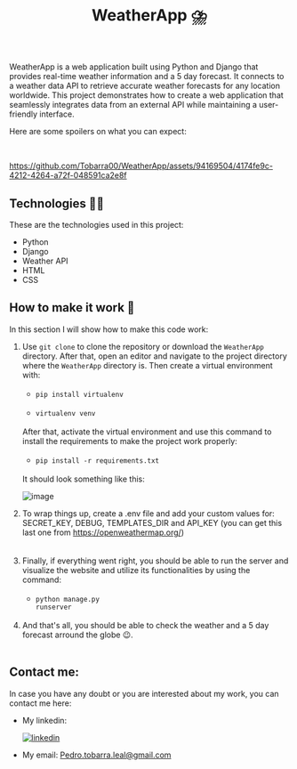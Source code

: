 <header>
    <h1>WeatherApp ⛈️</h1>
</header>

<div>
    <p>WeatherApp is a web application built using Python and Django that provides real-time weather information and a 5 day forecast. It connects to a weather data API to retrieve accurate weather forecasts for any location worldwide. This project demonstrates how to create a web application that seamlessly integrates data from an external API while maintaining a user-friendly interface.
    </p>
    <p>Here are some spoilers on what you can expect:</p>
    <br>
   



https://github.com/Tobarra00/WeatherApp/assets/94169504/4174fe9c-4212-4264-a72f-048591ca2e8f




    
</div>

<section>
    <h2>Technologies 🧑‍💻</h2>
    <p>These are the technologies used in this project:</p>
    <ul>
        <li>Python</li>
        <li>Django</li>
        <li>Weather API</li>
        <li>HTML</li>
        <li>CSS</li>
    </ul>

</section>

<section>
    <h2>How to make it work 🔧</h2>
    <p>In this section I will show how to make this code work:</p>
    <ol>
        <li>Use <code>git clone</code> to clone the repository or download the <code>WeatherApp</code> directory. After that, open an editor and navigate to the project directory where the <code>WeatherApp</code> directory is. Then create a virtual environment with:<br><br>
        <ul>
            <li><code>pip install virtualenv</code><br><br></li>
            <li><code>virtualenv venv</code><br><br></li>
        </ul>
        After that, activate the virtual environment and use this command to install the requirements to make the project work properly:<br><br>
        <ul>
            <li><code>pip install -r requirements.txt</code><br><br></li>
        </ul>
        It should look something like this:
          
![image](https://github.com/Tobarra00/WeatherApp/assets/94169504/33fc9579-d361-46ce-927b-41a45bb8d3d4)
        </li>
        <li>
        To wrap things up, create a .env file and add your custom values for: SECRET_KEY, DEBUG, TEMPLATES_DIR and API_KEY (you can get this last one from https://openweathermap.org/)
        </li>  
        <br>
        <li>Finally, if everything went right, you should be able to run the server and visualize the website and utilize its functionalities by using the command:<br><br>
            <ul>
                <li><code>python manage.py runserver</code><br><br></li>
            </ul>
        </li>
        <li>And that's all, you should be able to check the weather and a 5 day forecast arround the globe 😉.<br><br></li>
    </ol>
</section>

<section>
    <h2>
        Contact me:
    </h2>
    <p>In case you have any doubt or you are interested about my work, you can contact me here: </p>
    <ul>
        <li>My linkedin: <a href="https://www.linkedin.com/in/pedro-tobarra-leal/">
          
 ![linkedin](https://github.com/Tobarra00/WeatherApp/assets/94169504/789df838-3283-4e4b-9756-4d0dd2d7b829)


  </a>
  </li>
        <li>My email: <a href="mailto:pedro.tobarra.leal@gmail.com">Pedro.tobarra.leal@gmail.com</a></li>
    </ul>
</section>
